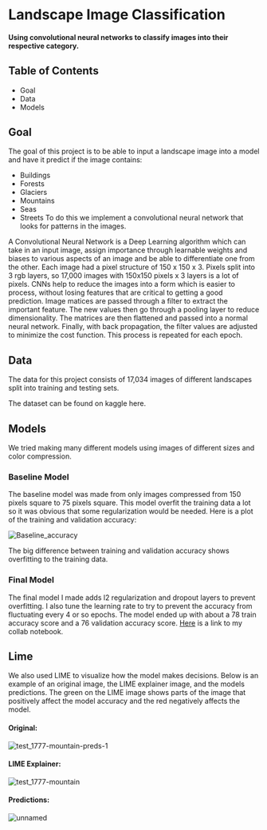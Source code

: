# Landscape Image Classification
#### Using convolutional neural networks to classify images into their respective category.

## Table of Contents
* Goal
* Data
* Models
## Goal
The goal of this project is to be able to input a landscape image into a model and have it predict if the image contains:

* Buildings
* Forests
* Glaciers
* Mountains
* Seas
* Streets
To do this we implement a convolutional neural network that looks for patterns in the images.

A Convolutional Neural Network is a Deep Learning algorithm which can take in an input image, assign importance through learnable weights and biases to various aspects of an image and be able to differentiate one from the other. Each image had a pixel structure of 150 x 150 x 3. Pixels split into 3 rgb layers, so 17,000 images with 150x150 pixels x 3 layers is a lot of pixels. CNNs help to reduce the images into a form which is easier to process, without losing features that are critical to getting a good prediction. Image matices are passed through a filter to extract the important feature. The new values then go through a pooling layer to reduce dimensionality. The matrices are then flattened and passed into a normal neural network. Finally, with back propagation, the filter values are adjusted to minimize the cost function. This process is repeated for each epoch.

## Data
The data for this project consists of 17,034 images of different landscapes split into training and testing sets.

The dataset can be found on kaggle here.

## Models
We tried making many different models using images of different sizes and color compression.

### Baseline Model
The baseline model was made from only images compressed from 150 pixels square to 75 pixels square. This model overfit the training data a lot so it was obvious that some regularization would be needed. Here is a plot of the training and validation accuracy:

![Baseline_accuracy](https://user-images.githubusercontent.com/84738906/129249087-4c680cfd-9846-426a-bc92-4f7e676b8606.png)


The big difference between training and validation accuracy shows overfitting to the training data.

### Final Model
The final model I made adds l2 regularization and dropout layers to prevent overfitting. I also tune the learning rate to try to prevent the accuracy from fluctuating every 4 or so epochs. The model ended up with about a 78 train accuracy score and a 76 validation accuracy score. [Here](https://github.com/Joshua-Hill-Science/Landscapes/blob/ross/Project_4_Ross.ipynb) is a link to my collab notebook.

## Lime
We also used LIME to visualize how the model makes decisions. Below is an example of an original image, the LIME explainer image, and the models predictions. The green on the LIME image shows parts of the image that positively affect the model accuracy and the red negatively affects the model.

#### Original:

![test_1777-mountain-preds-1](https://user-images.githubusercontent.com/84738906/129249355-a0b4acfa-77ff-430c-abb4-b28e13491e7b.jpg)

#### LIME Explainer:

![test_1777-mountain](https://user-images.githubusercontent.com/84738906/129249278-2f531925-484a-46d0-b243-a8b3ffeb0043.jpg)

#### Predictions:

![unnamed](https://user-images.githubusercontent.com/84738906/129249900-da956caf-c676-4681-a28b-c3f6eeaf20b1.png)
